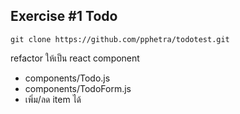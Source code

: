## Exercise #1 Todo

`git clone https://github.com/pphetra/todotest.git`

refactor ให้เป็น react component

- components/Todo.js
- components/TodoForm.js
- เพิ่ม/ลด item ได้

